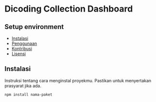 # Dicoding Collection Dashboard

## Setup environment
- [Instalasi](#instalasi)
- [Penggunaan](#penggunaan)
- [Kontribusi](#kontribusi)
- [Lisensi](#lisensi)

## Instalasi

Instruksi tentang cara menginstal proyekmu. Pastikan untuk menyertakan prasyarat jika ada.

```bash
npm install nama-paket
